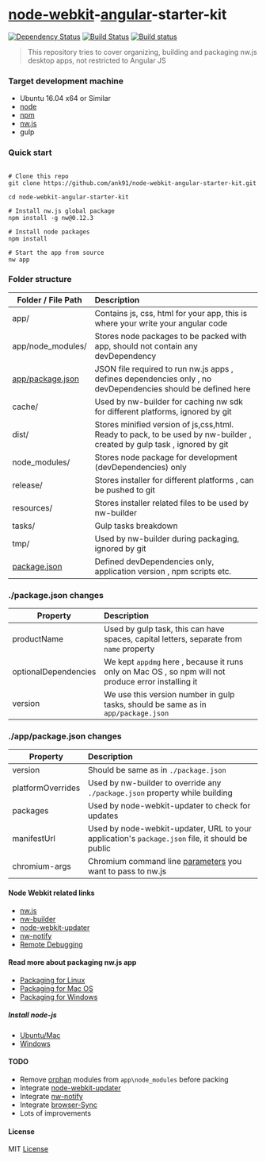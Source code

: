 # [node-webkit](http://nwjs.io/)-[angular](https://angularjs.org/)-starter-kit 

[![Dependency Status](https://www.versioneye.com/user/projects/5784e2e576ef40003fba8165/badge.svg?style=flat-square)](https://www.versioneye.com/user/projects/5784e2e576ef40003fba8165)
[![Build Status](https://travis-ci.org/ank91/node-webkit-angular-starter-kit.svg?branch=master)](https://travis-ci.org/ank91/node-webkit-angular-starter-kit)
[![Build status](https://ci.appveyor.com/api/projects/status/n87gdk3b2g1mj4oa/branch/master?svg=true)](https://ci.appveyor.com/project/ank91/node-webkit-angular-starter-kit/branch/master)

> This repository tries to cover organizing, building and packaging nw.js desktop apps, not restricted to Angular JS


### Target development machine
* Ubuntu 16.04 x64 or Similar
* [node](https://github.com/nodejs/node) 
* [npm](https://github.com/npm/npm) 
* [nw.js](https://github.com/nwjs/nw.js)
* gulp


### Quick start

```shell

# Clone this repo
git clone https://github.com/ank91/node-webkit-angular-starter-kit.git

cd node-webkit-angular-starter-kit

# Install nw.js global package
npm install -g nw@0.12.3

# Install node packages
npm install 

# Start the app from source
nw app

```


### Folder structure
| Folder / File Path                | Description                          |
| -----------------------------     | :------------------------------------|
| app/                              | Contains js, css, html for your app, this is where your write your angular code                        |
| app/node_modules/                 | Stores node packages to be packed with app, should not contain any devDependency                      |
| [app/package.json](app/package.json)   | JSON file required to run nw.js apps , defines dependencies only , no devDependencies should be defined here                        |
| cache/                         | Used by nw-builder for caching nw sdk for different platforms, ignored by git                            |
| dist/                          | Stores minified version of js,css,html. Ready to pack, to be used by nw-builder , created by gulp task , ignored by git                           |
| node_modules/                  | Stores node package for development (devDependencies) only                             |
| release/                       | Stores installer for different platforms , can be pushed to git                             |   
| resources/                     | Stores installer related files to be used by nw-builder                             |
| tasks/                         | Gulp tasks breakdown                         |   
| tmp/                           | Used by nw-builder during packaging, ignored by git                          |
| [package.json](package.json)              | Defined devDependencies only, application version , npm scripts etc.                            |
   

### ./package.json changes

| Property                          | Description                          |
| -----------------------------     | :------------------------------------|
| productName                       | Used by gulp task, this can have spaces, capital letters, separate from ```name``` property                        |
| optionalDependencies              | We kept ```appdmg``` here , because it runs only on Mac OS , so npm will not produce error installing it |
| version                           | We use this version number in gulp tasks, should be same as in ```app/package.json```|


### ./app/package.json changes

| Property                          | Description                          |
| -----------------------------     | :------------------------------------|
| version                           | Should be same as in ```./package.json``` |
| platformOverrides                 | Used by nw-builder to override any ```./package.json``` property while building |
| packages                          | Used by node-webkit-updater to check for updates |
| manifestUrl                       | Used by  node-webkit-updater, URL to your application's ```package.json``` file, it should be public |
| chromium-args                     | Chromium command line [parameters](https://github.com/nwjs/nw.js/wiki/manifest-format#chromium-args) you want to pass to nw.js|



#### Node Webkit related links
* [nw.js](https://github.com/nwjs/nw.js)
* [nw-builder](https://github.com/nwjs/nw-builder) 
* [node-webkit-updater](https://github.com/edjafarov/node-webkit-updater)
* [nw-notify](https://github.com/cgrossde/nw-notify)
* [Remote Debugging](https://github.com/nwjs/nw.js/wiki/Debugging-with-devtools#remote-debugging)


#### Read more about packaging nw.js app
* [Packaging for Linux](resources/linux/readme.md)
* [Packaging for Mac OS](resources/osx/readme.md)
* [Packaging for Windows](resources/windows/readme.md)


##### Install node-js 
* [Ubuntu/Mac](https://github.com/creationix/nvm)
* [Windows](https://nodejs.org/en/download/)


#### TODO
* Remove [orphan](https://docs.npmjs.com/cli/prune) modules from ```app\node_modules``` before packing
* Integrate [node-webkit-updater](https://github.com/edjafarov/node-webkit-updater)
* Integrate [nw-notify](https://github.com/cgrossde/nw-notify)
* Integrate [browser-Sync](http://www.browsersync.io/)
* Lots of improvements


#### License
MIT [License](LICENSE.txt)
